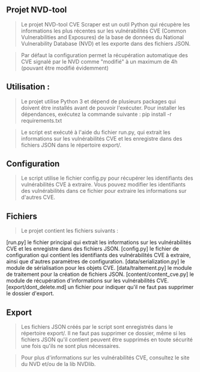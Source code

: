 ## Projet NVD-tool

> Le projet NVD-tool CVE Scraper est un outil Python qui récupère les informations les plus récentes sur les vulnérabilités CVE (Common Vulnerabilities and Exposures) de la base de données du National Vulnerability Database (NVD) et les exporte dans des fichiers JSON.

> Par défaut la configuration permet la récupération automatique des CVE signalé par le NVD comme "modifié" à un maximum de 4h (pouvant être modifié évidemment) 

## Utilisation :
> Le projet utilise Python 3 et dépend de plusieurs packages qui doivent être installés avant de pouvoir l'exécuter. Pour installer les dépendances, exécutez la commande suivante : pip install -r requirements.txt

> Le script est exécuté à l'aide du fichier run.py, qui extrait les informations sur les vulnérabilités CVE et les enregistre dans des fichiers JSON dans le répertoire export/.

## Configuration
> Le script utilise le fichier config.py pour récupérer les identifiants des vulnérabilités CVE à extraire. Vous pouvez modifier les identifiants des vulnérabilités dans ce fichier pour extraire les informations sur d'autres CVE.

## Fichiers
> Le projet contient les fichiers suivants :

[run.py] le fichier principal qui extrait les informations sur les vulnérabilités CVE et les enregistre dans des fichiers JSON.
[config.py] le fichier de configuration qui contient les identifiants des vulnérabilités CVE à extraire, ainsi que d'autres paramètres de configuration.
[data/serialization.py] le module de sérialisation pour les objets CVE.
[data/traitement.py] le module de traitement pour la création de fichiers JSON.
[content/content_cve.py] le module de récupération d'informations sur les vulnérabilités CVE.
[export/dont_delete.md] un fichier pour indiquer qu'il ne faut pas supprimer le dossier d'export.

## Export
> Les fichiers JSON créés par le script sont enregistrés dans le répertoire export/. Il ne faut pas supprimer ce dossier, même si les fichiers JSON qu'il contient peuvent être supprimés en toute sécurité une fois qu'ils ne sont plus nécessaires.

> Pour plus d'informations sur les vulnérabilités CVE, consultez le site du NVD et/ou de la lib NVDlib.
